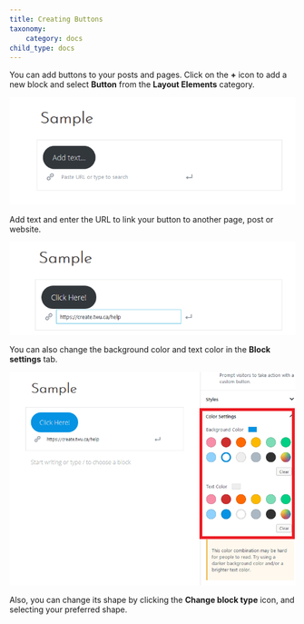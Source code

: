 ```yaml
---
title: Creating Buttons
taxonomy:
    category: docs
child_type: docs
---
```


You can add buttons to your posts and pages. Click on the **+** icon to add a new block and select **Button** from the **Layout Elements** category.

![](buttontext.png)

Add text and enter the URL to link your button to another page, post or website.

![](button-url.png)

You can also change the background color and text color in the **Block settings** tab.

![](button-color.png)

Also, you can change its shape by clicking the **Change block type** icon, and selecting your preferred shape.
